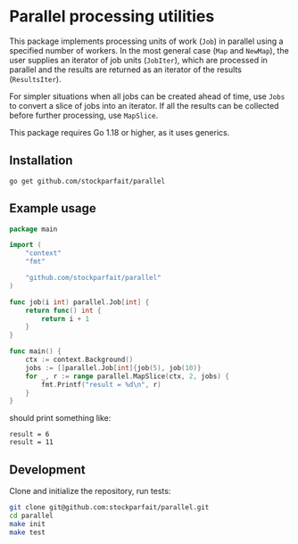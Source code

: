 # Parallel processing utilities

This package implements processing units of work (`Job`) in parallel using a
specified number of workers. In the most general case (`Map` and `NewMap`), the
user supplies an iterator of job units (`JobIter`), which are processed in
parallel and the results are returned as an iterator of the results
(`ResultsIter`).

For simpler situations when all jobs can be created ahead of time, use `Jobs` to
convert a slice of jobs into an iterator. If all the results can be collected
before further processing, use `MapSlice`.

This package requires Go 1.18 or higher, as it uses generics.

## Installation

```
go get github.com/stockparfait/parallel
```

## Example usage

```go
package main

import (
	"context"
	"fmt"

	"github.com/stockparfait/parallel"
)

func job(i int) parallel.Job[int] {
	return func() int {
		return i + 1
	}
}

func main() {
	ctx := context.Background()
	jobs := []parallel.Job[int]{job(5), job(10)}
	for _, r := range parallel.MapSlice(ctx, 2, jobs) {
		fmt.Printf("result = %d\n", r)
	}
}
```

should print something like:

```
result = 6
result = 11
```

## Development

Clone and initialize the repository, run tests:

```sh
git clone git@github.com:stockparfait/parallel.git
cd parallel
make init
make test
```
